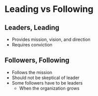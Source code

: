 # Leading vs Following

## Leaders, Leading

* Provides mission, vision, and direction
* Requires conviction

## Followers, Following

* Follows the mission
* Should not be skeptical of leader
* Some followers have to be leaders
  * When the organization grows

